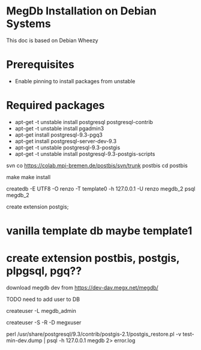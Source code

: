 MegDb Installation on Debian Systems
==========

This doc is based on Debian Wheezy

# Prerequisites #

* Enable pinning to install packages from unstable 

# Required packages #

* apt-get -t unstable install postgresql postgresql-contrib 
* apt-get -t unstable install pgadmin3
* apt-get install postgresql-9.3-pgq3 
* apt-get install postgresql-server-dev-9.3
* apt-get -t unstable postgresql-9.3-postgis 
* apt-get -t unstable install postgresql-9.3-postgis-scripts 
  
 
 svn co https://colab.mpi-bremen.de/postbis/svn/trunk postbis
 cd postbis
 
 make
 make install

 createdb -E UTF8 -O renzo -T template0 -h 127.0.0.1 -U renzo megdb_2
  psql megdb_2
 
 create extension postgis;
 
 # vanilla template db maybe template1
 
 # create extension postbis, postgis, plpgsql, pgq??

download megdb dev from https://dev-dav.megx.net/megdb/
 
TODO need to add user to DB

createuser -L megdb_admin
 
createuser -S -R -D megxuser
 
 perl /usr/share/postgresql/9.3/contrib/postgis-2.1/postgis_restore.pl -v test-min-dev.dump | psql -h 127.0.0.1   megdb 2> error.log 
 
  
 
